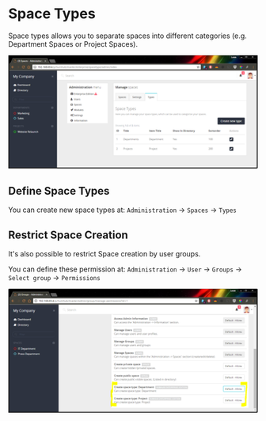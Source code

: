Space Types
===========

Space types allows you to separate spaces into different categories (e.g. Department Spaces or Project Spaces).

![Space Types](images/space-types.png)


Define Space Types
------------------

You can create new space types at: `Administration` -> `Spaces` -> `Types`


Restrict Space Creation
-----------------------

It's also possible to restrict Space creation by user groups.

You can define these permission at: `Administration` -> `User` -> `Groups` -> `Select group` -> `Permissions`

![Space Type Permissions](images/space-types-permissions.png)